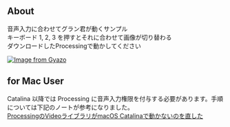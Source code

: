 ## About

音声入力に合わせてグラン君が動くサンプル  
キーボード 1, 2, 3 を押すとそれに合わせて画像が切り替わる  
ダウンロードしたProcessingで動かしてください
  
[![Image from Gyazo](https://i.gyazo.com/30978a7229ab55718af6aaee1f5c629f.gif)](https://gyazo.com/30978a7229ab55718af6aaee1f5c629f)

## for Mac User
Catalina 以降では Processing に音声入力権限を付与する必要があります。手順については下記のノートが参考になりました。  
[ProcessingのVideoライブラリがmacOS Catalinaで動かないのを直した](https://note.com/mement_mori1202/n/n4e888e7ef8b9 )  
   
